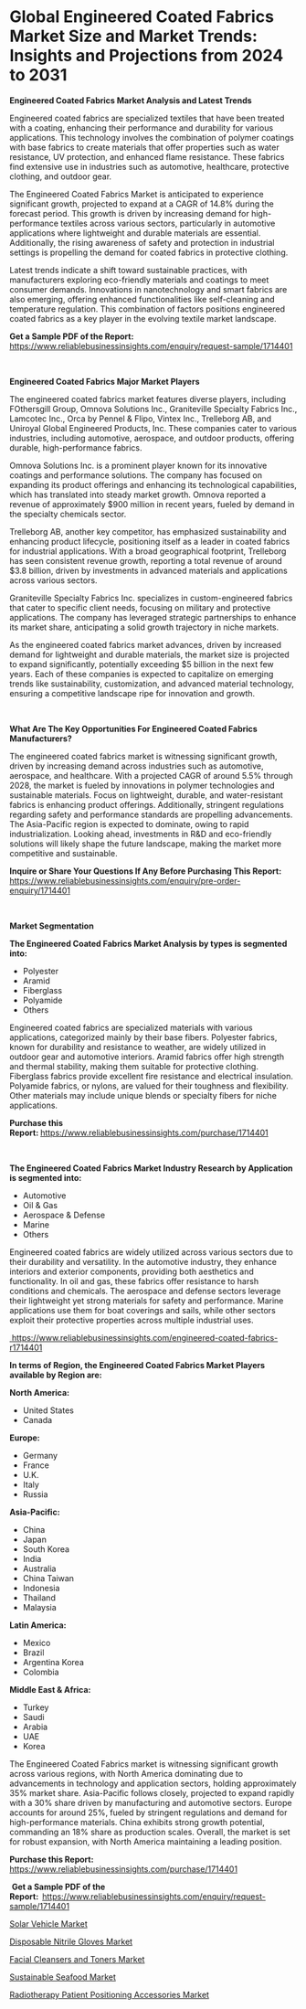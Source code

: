 <p><h1>Global Engineered Coated Fabrics Market Size and Market Trends: Insights and Projections from 2024 to 2031</h1></p><p><strong>Engineered Coated Fabrics Market Analysis and Latest Trends</strong></p>
<p><p>Engineered coated fabrics are specialized textiles that have been treated with a coating, enhancing their performance and durability for various applications. This technology involves the combination of polymer coatings with base fabrics to create materials that offer properties such as water resistance, UV protection, and enhanced flame resistance. These fabrics find extensive use in industries such as automotive, healthcare, protective clothing, and outdoor gear.</p><p>The Engineered Coated Fabrics Market is anticipated to experience significant growth, projected to expand at a CAGR of 14.8% during the forecast period. This growth is driven by increasing demand for high-performance textiles across various sectors, particularly in automotive applications where lightweight and durable materials are essential. Additionally, the rising awareness of safety and protection in industrial settings is propelling the demand for coated fabrics in protective clothing. </p><p>Latest trends indicate a shift toward sustainable practices, with manufacturers exploring eco-friendly materials and coatings to meet consumer demands. Innovations in nanotechnology and smart fabrics are also emerging, offering enhanced functionalities like self-cleaning and temperature regulation. This combination of factors positions engineered coated fabrics as a key player in the evolving textile market landscape.</p></p>
<p><strong>Get a Sample PDF of the Report:&nbsp;</strong> <a href="https://www.reliablebusinessinsights.com/enquiry/request-sample/1714401?utm_campaign=1091&utm_medium=2&utm_source=Github&utm_content=ia&utm_term=14112024&utm_id=engineered-coated-fabrics">https://www.reliablebusinessinsights.com/enquiry/request-sample/1714401</a></p>
<p>&nbsp;</p>
<p><strong>Engineered Coated Fabrics Major Market Players</strong></p>
<p><p>The engineered coated fabrics market features diverse players, including FOthersgill Group, Omnova Solutions Inc., Graniteville Specialty Fabrics Inc., Lamcotec Inc., Orca by Pennel & Flipo, Vintex Inc., Trelleborg AB, and Uniroyal Global Engineered Products, Inc. These companies cater to various industries, including automotive, aerospace, and outdoor products, offering durable, high-performance fabrics.</p><p>Omnova Solutions Inc. is a prominent player known for its innovative coatings and performance solutions. The company has focused on expanding its product offerings and enhancing its technological capabilities, which has translated into steady market growth. Omnova reported a revenue of approximately $900 million in recent years, fueled by demand in the specialty chemicals sector.</p><p>Trelleborg AB, another key competitor, has emphasized sustainability and enhancing product lifecycle, positioning itself as a leader in coated fabrics for industrial applications. With a broad geographical footprint, Trelleborg has seen consistent revenue growth, reporting a total revenue of around $3.8 billion, driven by investments in advanced materials and applications across various sectors.</p><p>Graniteville Specialty Fabrics Inc. specializes in custom-engineered fabrics that cater to specific client needs, focusing on military and protective applications. The company has leveraged strategic partnerships to enhance its market share, anticipating a solid growth trajectory in niche markets.</p><p>As the engineered coated fabrics market advances, driven by increased demand for lightweight and durable materials, the market size is projected to expand significantly, potentially exceeding $5 billion in the next few years. Each of these companies is expected to capitalize on emerging trends like sustainability, customization, and advanced material technology, ensuring a competitive landscape ripe for innovation and growth.</p></p>
<p>&nbsp;</p>
<p><strong>What Are The Key Opportunities For Engineered Coated Fabrics Manufacturers?</strong></p>
<p><p>The engineered coated fabrics market is witnessing significant growth, driven by increasing demand across industries such as automotive, aerospace, and healthcare. With a projected CAGR of around 5.5% through 2028, the market is fueled by innovations in polymer technologies and sustainable materials. Focus on lightweight, durable, and water-resistant fabrics is enhancing product offerings. Additionally, stringent regulations regarding safety and performance standards are propelling advancements. The Asia-Pacific region is expected to dominate, owing to rapid industrialization. Looking ahead, investments in R&D and eco-friendly solutions will likely shape the future landscape, making the market more competitive and sustainable.</p></p>
<p><strong>Inquire or Share Your Questions If Any Before Purchasing This Report:</strong> <a href="https://www.reliablebusinessinsights.com/enquiry/pre-order-enquiry/1714401?utm_campaign=1091&utm_medium=2&utm_source=Github&utm_content=ia&utm_term=14112024&utm_id=engineered-coated-fabrics">https://www.reliablebusinessinsights.com/enquiry/pre-order-enquiry/1714401</a></p>
<p>&nbsp;</p>
<p><strong>Market Segmentation</strong></p>
<p><strong>The Engineered Coated Fabrics Market Analysis by types is segmented into:</strong></p>
<p><ul><li>Polyester</li><li>Aramid</li><li>Fiberglass</li><li>Polyamide</li><li>Others</li></ul></p>
<p><p>Engineered coated fabrics are specialized materials with various applications, categorized mainly by their base fibers. Polyester fabrics, known for durability and resistance to weather, are widely utilized in outdoor gear and automotive interiors. Aramid fabrics offer high strength and thermal stability, making them suitable for protective clothing. Fiberglass fabrics provide excellent fire resistance and electrical insulation. Polyamide fabrics, or nylons, are valued for their toughness and flexibility. Other materials may include unique blends or specialty fibers for niche applications.</p></p>
<p><strong>Purchase this Report:&nbsp;</strong><a href="https://www.reliablebusinessinsights.com/purchase/1714401?utm_campaign=1091&utm_medium=2&utm_source=Github&utm_content=ia&utm_term=14112024&utm_id=engineered-coated-fabrics">https://www.reliablebusinessinsights.com/purchase/1714401</a></p>
<p>&nbsp;</p>
<p><strong>The Engineered Coated Fabrics Market Industry Research by Application is segmented into:</strong></p>
<p><ul><li>Automotive</li><li>Oil & Gas</li><li>Aerospace & Defense</li><li>Marine</li><li>Others</li></ul></p>
<p><p>Engineered coated fabrics are widely utilized across various sectors due to their durability and versatility. In the automotive industry, they enhance interiors and exterior components, providing both aesthetics and functionality. In oil and gas, these fabrics offer resistance to harsh conditions and chemicals. The aerospace and defense sectors leverage their lightweight yet strong materials for safety and performance. Marine applications use them for boat coverings and sails, while other sectors exploit their protective properties across multiple industrial uses.</p></p>
<p><a href="https://www.reliablebusinessinsights.com/engineered-coated-fabrics-r1714401?utm_campaign=1091&utm_medium=2&utm_source=Github&utm_content=ia&utm_term=14112024&utm_id=engineered-coated-fabrics">&nbsp;https://www.reliablebusinessinsights.com/engineered-coated-fabrics-r1714401</a></p>
<p><strong>In terms of Region, the Engineered Coated Fabrics Market Players available by Region are:</strong></p>
<p>
    <p> <strong> North America: </strong>
        <ul>
            <li>United States</li>
            <li>Canada</li>
        </ul>
        </p> 
    <p> <strong> Europe: </strong>
        <ul>
            <li>Germany</li>
            <li>France</li>
            <li>U.K.</li>
            <li>Italy</li>
            <li>Russia</li>
        </ul>
        </p> 
    <p> <strong> Asia-Pacific: </strong>
        <ul>
            <li>China</li>
            <li>Japan</li>
            <li>South Korea</li>
            <li>India</li>
            <li>Australia</li>
            <li>China Taiwan</li>
            <li>Indonesia</li>
            <li>Thailand</li>
            <li>Malaysia</li>
        </ul>
        </p> 
    <p> <strong> Latin America: </strong>
        <ul>
            <li>Mexico</li>
            <li>Brazil</li>
            <li>Argentina Korea</li>
            <li>Colombia</li>
        </ul>
        </p> 
    <p> <strong> Middle East & Africa: </strong>
        <ul>
            <li>Turkey</li>
            <li>Saudi</li>
            <li>Arabia</li>
            <li>UAE</li>
            <li>Korea</li>
        </ul>
    </p>
    </p>
<p><p>The Engineered Coated Fabrics market is witnessing significant growth across various regions, with North America dominating due to advancements in technology and application sectors, holding approximately 35% market share. Asia-Pacific follows closely, projected to expand rapidly with a 30% share driven by manufacturing and automotive sectors. Europe accounts for around 25%, fueled by stringent regulations and demand for high-performance materials. China exhibits strong growth potential, commanding an 18% share as production scales. Overall, the market is set for robust expansion, with North America maintaining a leading position.</p></p>
<p><strong>Purchase this Report: </strong><a href="https://www.reliablebusinessinsights.com/purchase/1714401?utm_campaign=1091&utm_medium=2&utm_source=Github&utm_content=ia&utm_term=14112024&utm_id=engineered-coated-fabrics">https://www.reliablebusinessinsights.com/purchase/1714401</a></p>
<p>&nbsp;<strong>Get a Sample PDF of the Report:&nbsp;&nbsp;</strong><a href="https://www.reliablebusinessinsights.com/enquiry/request-sample/1714401?utm_campaign=1091&utm_medium=2&utm_source=Github&utm_content=ia&utm_term=14112024&utm_id=engineered-coated-fabrics">https://www.reliablebusinessinsights.com/enquiry/request-sample/1714401</a></p>
<p><strong></strong></p>
<p><p><a href="https://issuu.com/reportprime-2/docs/solar-vehicle-market-size-2030.pptx_c748fba90b9505?utm_campaign=1091&utm_medium=2&utm_source=Github&utm_content=ia&utm_term=14112024&utm_id=engineered-coated-fabrics">Solar Vehicle Market</a></p><p><a href="https://www.linkedin.com/pulse/global-perspectives-disposable-nitrile-gloves-market-kup5c?utm_campaign=1091&utm_medium=2&utm_source=Github&utm_content=ia&utm_term=14112024&utm_id=engineered-coated-fabrics">Disposable Nitrile Gloves Market</a></p><p><a href="https://www.linkedin.com/pulse/global-facial-cleansers-toners-market-pulse-trends-ray9c?utm_campaign=1091&utm_medium=2&utm_source=Github&utm_content=ia&utm_term=14112024&utm_id=engineered-coated-fabrics">Facial Cleansers and Toners Market</a></p><p><a href="https://github.com/MariaWashington76/Market-Research-Report-List-1/blob/main/sustainable-seafood-market.md?utm_campaign=1091&utm_medium=2&utm_source=Github&utm_content=ia&utm_term=14112024&utm_id=engineered-coated-fabrics">Sustainable Seafood Market</a></p><p><a href="https://issuu.com/reportprime-2/docs/radiotherapy-patient-positioning-ac_940655779df0bb?utm_campaign=1091&utm_medium=2&utm_source=Github&utm_content=ia&utm_term=14112024&utm_id=engineered-coated-fabrics">Radiotherapy Patient Positioning Accessories Market</a></p></p>